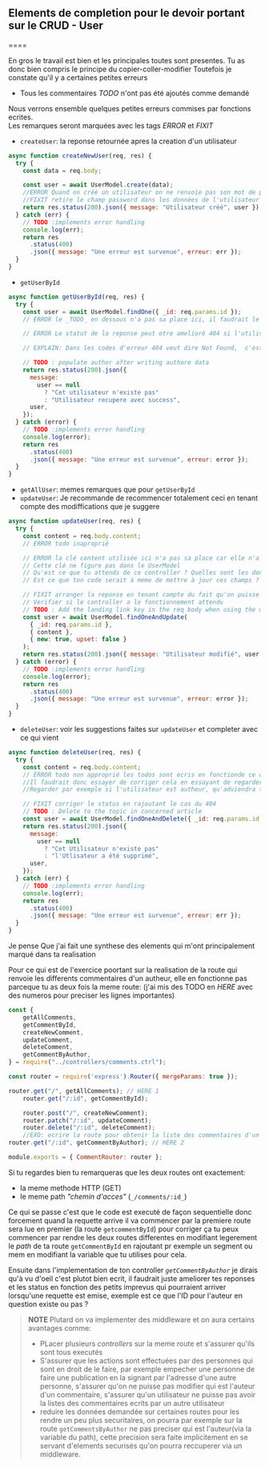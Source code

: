 ## Elements de completion pour le devoir portant sur le CRUD - User
====

En gros le travail est bien et les principales toutes sont presentes.
Tu as donc bien compris le principe du copier-coller-modifier
Toutefois je constate qu'il y a certaines petites erreurs

- Tous les commentaires _TODO_ n'ont pas été ajoutés comme demandé


Nous verrons ensemble quelques petites erreurs commises par fonctions ecrites.<br>
Les remarques seront marquées avec les tags _ERROR_ et _FIXIT_
- `createUser`: la reponse retournée apres la creation d'un utilisateur
```javascript
async function createNewUser(req, res) {
  try {
    const data = req.body;

    const user = await UserModel.create(data); 
    //ERROR Quand on créé un utilisateur on ne renvoie pas son mot de passe dans la reponse
    //FIXIT retire le champ password dans les données de l'utilisateur 
    return res.status(200).json({ message: "Utilisateur créé", user });
  } catch (err) {
    // TODO :implements error handling
    console.log(err);
    return res
      .status(400)
      .json({ message: "Une erreur est survenue", erreur: err });
  }
}
```
- `getUserById`
```javascript 
async function getUserById(req, res) {
  try {
    const user = await UserModel.findOne({ _id: req.params.id });
    // ERROR le _TODO_ en dessous n'a pas sa place ici, il faudrait le retirer car un utilisateut n'a pas d'auteur: c'est pas un article

    // ERROR Le statut de la reponse peut etre amelioré 404 si l'utilisateur si l'utilisateur n'existe pas et 200 si il est bien là

    // EXPLAIN: Dans les codes d'erreur 404 veut dire Not Found,  c'est à dire que la ressource demandée n'a pas eté trouvée sur le serveur voir [Ici pour la liste des codes HTTP](https://developer.mozilla.org/fr-FR/docs/Web/HTTP/Status)

    // TODO : populate author after writing authore data
    return res.status(200).json({
      message:
        user == null
          ? "Cet utilisateur n'existe pas"
          : "Utilisateur recupere avec success",
      user,
    });
  } catch (error) {
    // TODO :implements error handling
    console.log(error);
    return res
      .status(400)
      .json({ message: "Une erreur est survenue", erreur: error });
  }
}
```
- `getAllUser`: memes remarques que pour `getUserById`
- `updateUser`:  Je recommande de recommencer totalement ceci en tenant compte des modiffications que je suggere
```javascript
async function updateUser(req, res) {
  try {
    const content = req.body.content;
    // ERROR todo inaproprié

    // ERROR la clé content utilisée ici n'a pas sa place car elle n'a pas de signification dans le cas d'un utilisateur (plutot pour un commentaire)
    // Cette clé ne figure pas dans le UserModel
    // Qu'est ce que tu attends de ce controller ? Quelles sont les données que tu poposes de modifier via ce controller
    // Est ce que ton code serait à meme de mettre à jour ces champs ?

    // FIXIT arranger la reponse en tenant compte du fait qu'on puisse essayer de modifier les données d'un utilisateut qui n'existe pas, chose qui devrait etre revue.
    // Verifier si le controller a le fonctionnement attendu
    // TODO : Add the landing link key in the req body when using the middlewarares
    const user = await UserModel.findOneAndUpdate(
      { _id: req.params.id },
      { content },
      { new: true, upset: false }
    );
    return res.status(200).json({ message: "Utilisateur modifié", user });
  } catch (error) {
    // TODO :implements error handling
    console.log(error);
    return res
      .status(400)
      .json({ message: "Une erreur est survenue", erreur: error });
  }
}
```
- `deleteUser`: voir les suggestions faites sur `updateUser` et completer avec ce qui vient
```javascript
async function deleteUser(req, res) {
  try {
    const content = req.body.content;
    // ERROR todo non approprié les todos sont ecris en fonctionde ce qu'on aimerait faire comme action complementaire.
    //Il faudrait donc essayer de corriger cela en essayant de regarder ce que l'influence de la suppression d'un utilisateur pourrait causer dans le systeme.
    //Regarder par exemple si l'utilisateur est autheur, qu'adviendra t'il de ses articles, et que doit ont en faire, que doit on faire de ses commentaires, des articles qu'il a mis en favoris mais aussi des articles qu'il a eu à liker

    // FIXIT corriger le status en rajoutant le cas du 404
    // TODO : Delete to the topic in concerned article
    const user = await UserModel.findOneAndDelete({ _id: req.params.id });
    return res.status(200).json({
      message:
        user == null
          ? "Cet Utilisateur n'existe pas"
          : "l'Utlisateur a été supprimé",
      user,
    });
  } catch (err) {
    // TODO :implements error handling
    console.log(err);
    return res
      .status(400)
      .json({ message: "Une erreur est survenue", erreur: err });
  }
}
```

Je pense Que j'ai fait une synthese des elements qui m'ont principalement marqué dans ta realisation

Pour ce qui est de l'exercice poortant sur la realisation de la route qui renvoie les differents commentaires d'un autheur, elle en fonctionne pas parceque tu as deux fois la meme route: (j'ai mis des TODO en _HERE_ avec des numeros pour preciser les lignes importantes)
```javascript
const {
    getAllComments,
    getCommentById,
    createNewComment,
    updateComment,
    deleteComment,
    getCommentByAuthor,
} = require("../controllers/comments.ctrl");

const router = require('express').Router({ mergeParams: true });

router.get("/", getAllComments); // HERE 1
    router.get("/:id", getCommentById);

    router.post("/", createNewComment);
    router.patch("/:id", updateComment);
    router.delete("/:id", deleteComment);
    //EXO: ecrire la route pour obtenir la liste des commentaires d'un utilisateur
router.get("/:id", getCommentByAuthor); // HERE 2

module.exports = { CommentRouter: router };
```
Si tu regardes bien tu remarqueras que les deux routes ont exactement:
- la meme methode HTTP (GET)
- le meme path _"chemin d'acces"_ (`_/comments/:id_`)

Ce qui se passe c'est que le code est executé de façon sequentielle donc forcement quand la requette arrive il va commencer par la premiere route sera lue en premier (la route `getcommentById`)
pour corriger ça tu peux commencer par rendre les deux routes differentes en modifiant legerement le _path_ de ta route `getCommentById` en rajoutant pr exemple un segment ou mem en modifiant la variable que tu utilises pour cela.

Ensuite dans l'implementation de ton controller _`getCommentByAuthor`_ je dirais qu'à vu d'oeil c'est plutot bien ecrit, il  faudrait juste ameliorer tes reponses et les status en fonction des petits imprevus qui pourraient arriver lorsqu'une requette est emise, exemple est ce que l'ID pour l'auteur en question existe ou pas ?

>**NOTE** Plutard on va implementer des middleware et on aura certains avantages comme:
>- PLacer plusieurs _controllers_ sur la meme route et s'assurer qu'ils sont tous executés
>- S'assurer que les actions sont effectuées par des personnes qui sont en droit de le faire, par exemple empecher une personne de faire une publication en la signant par l'adresse d'une autre personne, s'assurer qu'on ne puisse pas modifier qui est l'auteur d'un commentaire, s'assurer qu'un utilisateur ne puisse pas avoir la listes des commentaires ecrits par un autre utilisateur
>- reduire les données demandée sur certaines routes pour les rendre un peu plus securitaires, on pourra par exemple sur la route `getCommentsByAuthor` ne pas preciser qui est l'auteur(via la variable du path), cette precision sera faite implicitement en se servant d'elements securisés qu'on pourra reccuperer via un middleware. 

